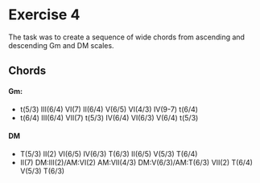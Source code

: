 # Exercise 4
The task was to create a sequence of wide chords from ascending and descending Gm and DM scales.

## Chords
#### Gm:
 - t(5/3)	III(6/4)	VI(7)	II(6/4)	V(6/5)	VI(4/3) 	IV(9-7)		t(6/4)
 - t(6/4) 	III(6/4)	VII(7)	t(5/3)	IV(6/4)		VI(6/3)		V(6/4)		t(5/3)

#### DM
 - T(5/3)	II(2)	VI(6/5)	IV(6/3)	T(6/3)	II(6/5)	V(5/3)	T(6/4)
 - II(7)	DM:III(2)/AM:VI(2)	AM:VII(4/3)		DM:V(6/3)/AM:T(6/3)	VII(2)	T(6/4)	V(5/3)	T(6/3)